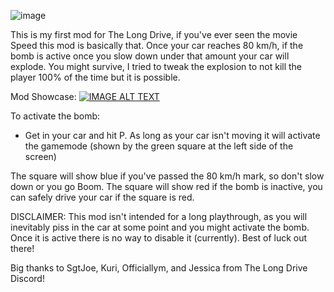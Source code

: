 ![image](https://github.com/capSAR273/SpeedOrBoom/assets/5252505/1ea5b839-301f-45e7-93ed-546d30e13a87)

This is my first mod for The Long Drive, if you've ever seen the movie Speed this mod is basically that. Once your car reaches 80 km/h, if the bomb is active once you slow down under that amount your car will  explode. You might survive, I tried to tweak the explosion to not kill the player 100% of the time but it is possible.

Mod Showcase:
[![IMAGE ALT TEXT](http://img.youtube.com/vi/mTj7QOeTheE/0.jpg)](http://www.youtube.com/watch?v=mTj7QOeTheE "Mod Showcase")

To activate the bomb:
- Get in your car and hit P. As long as your car isn't moving it will activate the gamemode (shown by the green square at the left side of the screen)

The square will show blue if you've passed the 80 km/h mark, so don't slow down or you go Boom.
The square will show red if the bomb is inactive, you can safely drive your car if the square is red.


DISCLAIMER: This mod isn't intended for a long playthrough, as you will inevitably piss in the car at some point and you might activate the bomb. Once it is active there is no way to disable it (currently).
Best of luck out there!

Big thanks to SgtJoe, Kuri, Officiallym, and Jessica from The Long Drive Discord!

